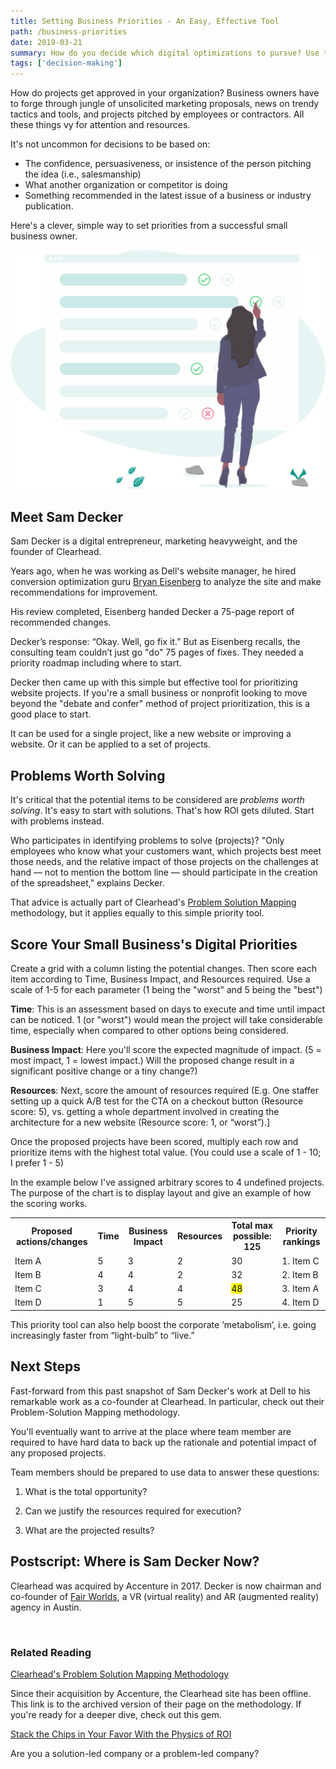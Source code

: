 ```yaml
---
title: Setting Business Priorities - An Easy, Effective Tool
path: /business-priorities
date: 2019-03-21
summary: How do you decide which digital optimizations to pursue? Use this simple tool for ranking priority actions for your small business.
tags: ['decision-making']
---
```


How do projects get approved in your organization? Business owners have to forge through jungle of unsolicited marketing proposals, news on trendy tactics and tools, and projects pitched by employees or contractors. All these things vy for attention and resources.

It's not uncommon for decisions to be based on: 
* The confidence, persuasiveness, or insistence of the person pitching the idea (i.e., salesmanship)
* What another organization or competitor is doing
* Something recommended in the latest issue of a business or industry publication.

Here's a clever, simple way to set priorities from a successful small business owner.

![business priorities](../static/choosing-business-priorities.svg)

## Meet Sam Decker

Sam Decker is a digital entrepreneur, marketing heavyweight, and the founder of Clearhead. 

Years ago, when he was working as Dell's website manager, he hired conversion optimization guru <a href="https://www.bryaneisenberg.com/" target="blank">Bryan Eisenberg</a> to analyze the site and make recommendations for improvement.

His review completed, Eisenberg handed Decker a 75-page report of recommended changes.

Decker’s response: “Okay. Well, go fix it.” But as Eisenberg recalls, the consulting team couldn’t just go "do" 75 pages of fixes. They needed a priority roadmap including where to start.

Decker then came up with this simple but effective tool for prioritizing website projects. If you're a small business or nonprofit looking to move beyond the "debate and confer" method of project prioritization, this is a good place to start.

It can be used for a single project, like a new website or improving a website. Or it can be applied to a set of projects.

## Problems Worth Solving

It's critical that the potential items to be considered are <em>problems worth solving</em>. It's easy to start with solutions. That's how ROI gets diluted. Start with problems instead.

Who participates in identifying problems to solve (projects)? "Only employees who know what your customers want, which projects best meet those needs, and the relative impact of those projects on the challenges at hand — not to mention the bottom line — should participate in the creation of the spreadsheet," explains Decker. 

That advice is actually part of Clearhead's <A href="https://www.youtube.com/watch?v=Dm8MCA7QkeQ" target="blank">Problem Solution Mapping</a> methodology, but it applies equally to this simple priority tool.

## Score Your Small Business's Digital Priorities

Create a grid with a column listing the potential changes. Then score each item according to Time, Business Impact, and Resources required. Use a scale of 1-5 for each parameter (1 being the "worst" and 5 being the "best")

<strong>Time</strong>: This is an assessment based on days to execute and time until impact can be noticed. 1 (or "worst") would mean the project will take considerable time, especially when compared to other options being considered.

<strong>Business Impact</strong>: Here you'll score the expected magnitude of impact. (5 = most impact, 1 = lowest impact.) Will the proposed change result in a significant positive change or a tiny change?) 

<strong>Resources</strong>: Next, score the amount of resources required (E.g. One staffer setting up a quick A/B test for the CTA on a checkout button (Resource score: 5), vs. getting a whole department involved in creating the architecture for a new website (Resource score: 1, or “worst”).]

Once the proposed projects have been scored, multiply each row and prioritize items with the highest total value. (You could use a scale of 1 - 10; I prefer 1 - 5)

In the example below I've assigned arbitrary scores to 4 undefined projects. The purpose of the chart is to display layout and give an example of how the scoring works.

<div class="tg-wrap"><table>
  <tr>
    <th>Proposed actions/changes</th>
    <th>Time</th>
    <th>Business Impact</th>
    <th>Resources</th>
    <th>Total max possible: 125</th>
    <th>Priority rankings</th>
  </tr>
  <tr>
    <td>Item A</td>
    <td>5</td>
    <td>3</td>
    <td>2</td>
    <td>30</td>
    <td>1. Item C</td>
  </tr>
  <tr>
    <td>Item B</td>
    <td>4</td>
    <td>4</td>
    <td>2</td>
    <td>32</td>
    <td>2. Item B</td>
  </tr>
  <tr>
    <td>Item C</td>
    <td>3</td>
    <td>4</td>
    <td>4</td>
    <td><mark>48</mark></td>
    <td>3. Item A</td>
  </tr>
  <tr>
    <td>Item D</td>
    <td>1</td>
    <td>5</td>
    <td>5</td>
    <td>25</td>
    <td>4. Item D</td>
  </tr>
</table></div>


This priority tool can also help boost the corporate ‘metabolism’, i.e. going increasingly faster from “light-bulb” to “live.”

## Next Steps

Fast-forward from this past snapshot of Sam Decker's work at Dell to his remarkable work as a co-founder at Clearhead. In particular, check out their Problem-Solution Mapping methodology.

You'll eventually want to arrive at the place where team member are required to have hard data to back up the rationale and potential impact of any proposed projects.

Team members should be prepared to use data to answer these questions:


1. What is the total opportunity?

2. Can we justify the resources required for execution?

3. What are the projected results?


## Postscript: Where is Sam Decker Now?

Clearhead was acquired by Accenture in 2017. Decker is now chairman and co-founder of <a href="https://www.fairworlds.com/" target="blank">Fair Worlds</a>, a VR (virtual reality) and AR (augmented reality) agency in Austin.

 
### Related Reading

<a href="https://web.archive.org/web/20180831025627/http://clearhead.me/blog/problem-solution-mapping-inventedand-wins-revenue/" target="blank">Clearhead's Problem Solution Mapping Methodology</a>

Since their acquisition by Accenture, the Clearhead site has been offline. This link is to the archived version of their page on the methodology. If you're ready for a deeper dive, check out this gem.

<a href="https://web.archive.org/web/20180831033429/http://clearhead.me/blog/physics-of-roi/" target="blank">Stack the Chips in Your Favor With the Physics of ROI</a>

Are you a solution-led company or a problem-led company? 
